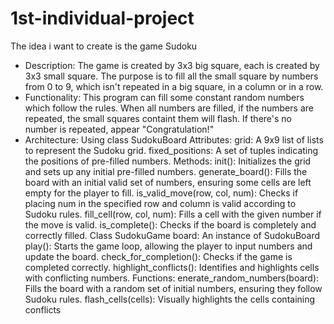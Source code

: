 # 1st-individual-project
The idea i want to create is the game Sudoku
- Description: The game is created by 3x3 big square, each is created by 3x3 small square.
               The purpose is to fill all the small square by numbers from 0 to 9, which isn't repeated in a big square, in a column or in a row.
- Functionality: This program can fill some constant random numbers which follow the rules.
                 When all numbers are filled, if the numbers are repeated, the small squares containt them will flash.
                 If there's no number is repeated, appear "Congratulation!"
- Architecture: Using class SudokuBoard
                Attributes:
                    grid: A 9x9 list of lists to represent the Sudoku grid.
                    fixed_positions: A set of tuples indicating the positions of pre-filled numbers.
                Methods:
                    init(): Initializes the grid and sets up any initial pre-filled numbers.
                    generate_board(): Fills the board with an initial valid set of numbers, ensuring some cells are left empty for the player to fill.
                    is_valid_move(row, col, num): Checks if placing num in the specified row and column is valid according to Sudoku rules.
                    fill_cell(row, col, num): Fills a cell with the given number if the move is valid.
                    is_complete(): Checks if the board is completely and correctly filled.
                Class SudokuGame
                    board: An instance of SudokuBoard
                    play(): Starts the game loop, allowing the player to input numbers and update the board.
                    check_for_completion(): Checks if the game is completed correctly.
                    highlight_conflicts(): Identifies and highlights cells with conflicting numbers.
                Functions:
                    enerate_random_numbers(board): Fills the board with a random set of initial numbers, ensuring they follow Sudoku rules.
                    flash_cells(cells): Visually highlights the cells containing conflicts 